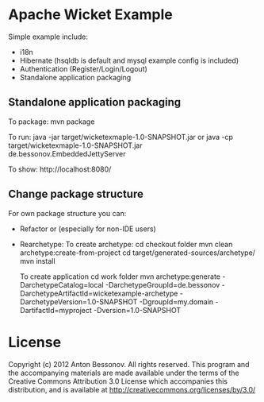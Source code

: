 # Apache Wicket Example

Simple example include:
- i18n
- Hibernate (hsqldb is default and mysql example config is included)
- Authentication (Register/Login/Logout)
- Standalone application packaging

## Standalone application packaging

To package:
	mvn package

To run:
	java -jar target/wicketexmaple-1.0-SNAPSHOT.jar
	or
	java -cp target/wicketexmaple-1.0-SNAPSHOT.jar de.bessonov.EmbeddedJettyServer

To show:
	http://localhost:8080/

## Change package structure
For own package structure you can:
- Refactor
	or (especially for non-IDE users)
- Rearchetype:
	To create archetype:
	cd checkout folder
	mvn clean archetype:create-from-project
	cd target/generated-sources/archetype/
	mvn install

	To create application
	cd work folder
	mvn archetype:generate -DarchetypeCatalog=local -DarchetypeGroupId=de.bessonov -DarchetypeArtifactId=wicketexample-archetype -DarchetypeVersion=1.0-SNAPSHOT -DgroupId=my.domain -DartifactId=myproject -Dversion=1.0-SNAPSHOT

# License
Copyright (c) 2012 Anton Bessonov.
All rights reserved. This program and the accompanying materials
are made available under the terms of the Creative Commons
Attribution 3.0 License which accompanies this distribution,
and is available at
http://creativecommons.org/licenses/by/3.0/